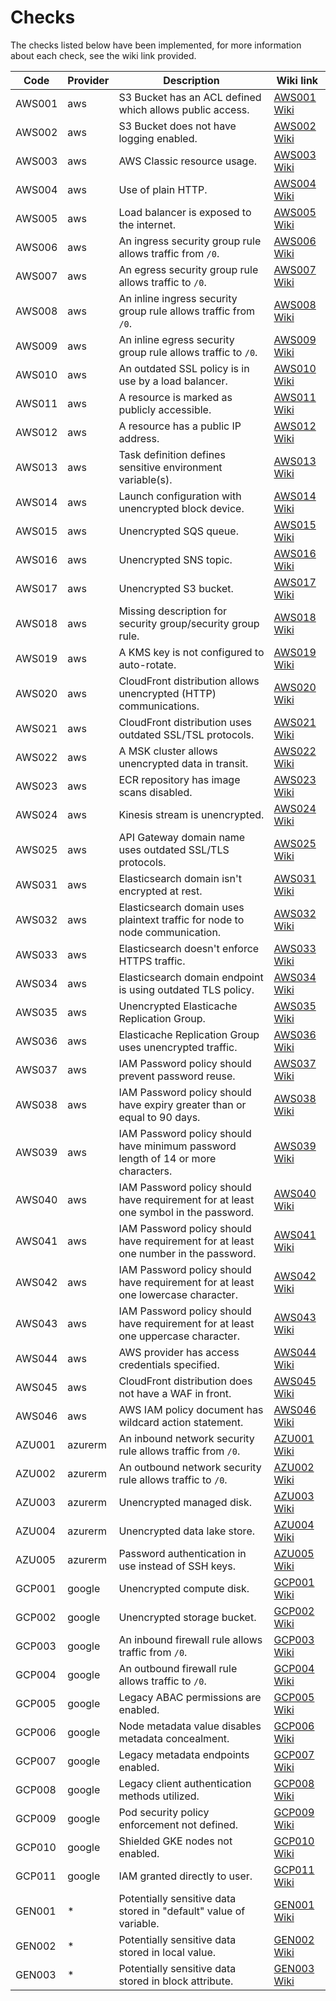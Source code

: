 
# Checks

The checks listed below have been implemented, for more information about each check, see the wiki link provided.

| Code | Provider | Description | Wiki link |
|------|----------|-------------|-----------|
|AWS001|aws|S3 Bucket has an ACL defined which allows public access.|[AWS001 Wiki](https://github.com/tfsec/tfsec/wiki/AWS001)|
|AWS002|aws|S3 Bucket does not have logging enabled.|[AWS002 Wiki](https://github.com/tfsec/tfsec/wiki/AWS002)|
|AWS003|aws|AWS Classic resource usage.|[AWS003 Wiki](https://github.com/tfsec/tfsec/wiki/AWS003)|
|AWS004|aws|Use of plain HTTP.|[AWS004 Wiki](https://github.com/tfsec/tfsec/wiki/AWS004)|
|AWS005|aws|Load balancer is exposed to the internet.|[AWS005 Wiki](https://github.com/tfsec/tfsec/wiki/AWS005)|
|AWS006|aws|An ingress security group rule allows traffic from `/0`.|[AWS006 Wiki](https://github.com/tfsec/tfsec/wiki/AWS006)|
|AWS007|aws|An egress security group rule allows traffic to `/0`.|[AWS007 Wiki](https://github.com/tfsec/tfsec/wiki/AWS007)|
|AWS008|aws|An inline ingress security group rule allows traffic from `/0`.|[AWS008 Wiki](https://github.com/tfsec/tfsec/wiki/AWS008)|
|AWS009|aws|An inline egress security group rule allows traffic to `/0`.|[AWS009 Wiki](https://github.com/tfsec/tfsec/wiki/AWS009)|
|AWS010|aws|An outdated SSL policy is in use by a load balancer.|[AWS010 Wiki](https://github.com/tfsec/tfsec/wiki/AWS010)|
|AWS011|aws|A resource is marked as publicly accessible.|[AWS011 Wiki](https://github.com/tfsec/tfsec/wiki/AWS011)|
|AWS012|aws|A resource has a public IP address.|[AWS012 Wiki](https://github.com/tfsec/tfsec/wiki/AWS012)|
|AWS013|aws|Task definition defines sensitive environment variable(s).|[AWS013 Wiki](https://github.com/tfsec/tfsec/wiki/AWS013)|
|AWS014|aws|Launch configuration with unencrypted block device.|[AWS014 Wiki](https://github.com/tfsec/tfsec/wiki/AWS014)|
|AWS015|aws|Unencrypted SQS queue.|[AWS015 Wiki](https://github.com/tfsec/tfsec/wiki/AWS015)|
|AWS016|aws|Unencrypted SNS topic.|[AWS016 Wiki](https://github.com/tfsec/tfsec/wiki/AWS016)|
|AWS017|aws|Unencrypted S3 bucket.|[AWS017 Wiki](https://github.com/tfsec/tfsec/wiki/AWS017)|
|AWS018|aws|Missing description for security group/security group rule.|[AWS018 Wiki](https://github.com/tfsec/tfsec/wiki/AWS018)|
|AWS019|aws|A KMS key is not configured to auto-rotate.|[AWS019 Wiki](https://github.com/tfsec/tfsec/wiki/AWS019)|
|AWS020|aws|CloudFront distribution allows unencrypted (HTTP) communications.|[AWS020 Wiki](https://github.com/tfsec/tfsec/wiki/AWS020)|
|AWS021|aws|CloudFront distribution uses outdated SSL/TSL protocols.|[AWS021 Wiki](https://github.com/tfsec/tfsec/wiki/AWS021)|
|AWS022|aws|A MSK cluster allows unencrypted data in transit.|[AWS022 Wiki](https://github.com/tfsec/tfsec/wiki/AWS022)|
|AWS023|aws|ECR repository has image scans disabled.|[AWS023 Wiki](https://github.com/tfsec/tfsec/wiki/AWS023)|
|AWS024|aws|Kinesis stream is unencrypted.|[AWS024 Wiki](https://github.com/tfsec/tfsec/wiki/AWS024)|
|AWS025|aws|API Gateway domain name uses outdated SSL/TLS protocols.|[AWS025 Wiki](https://github.com/tfsec/tfsec/wiki/AWS025)|
|AWS031|aws|Elasticsearch domain isn't encrypted at rest.|[AWS031 Wiki](https://github.com/tfsec/tfsec/wiki/AWS031)|
|AWS032|aws|Elasticsearch domain uses plaintext traffic for node to node communication.|[AWS032 Wiki](https://github.com/tfsec/tfsec/wiki/AWS032)|
|AWS033|aws|Elasticsearch doesn't enforce HTTPS traffic.|[AWS033 Wiki](https://github.com/tfsec/tfsec/wiki/AWS033)|
|AWS034|aws|Elasticsearch domain endpoint is using outdated TLS policy.|[AWS034 Wiki](https://github.com/tfsec/tfsec/wiki/AWS034)|
|AWS035|aws|Unencrypted Elasticache Replication Group.|[AWS035 Wiki](https://github.com/tfsec/tfsec/wiki/AWS035)|
|AWS036|aws|Elasticache Replication Group uses unencrypted traffic.|[AWS036 Wiki](https://github.com/tfsec/tfsec/wiki/AWS036)|
|AWS037|aws|IAM Password policy should prevent password reuse.|[AWS037 Wiki](https://github.com/tfsec/tfsec/wiki/AWS037)|
|AWS038|aws|IAM Password policy should have expiry greater than or equal to 90 days.|[AWS038 Wiki](https://github.com/tfsec/tfsec/wiki/AWS038)|
|AWS039|aws|IAM Password policy should have minimum password length of 14 or more characters.|[AWS039 Wiki](https://github.com/tfsec/tfsec/wiki/AWS039)|
|AWS040|aws|IAM Password policy should have requirement for at least one symbol in the password.|[AWS040 Wiki](https://github.com/tfsec/tfsec/wiki/AWS040)|
|AWS041|aws|IAM Password policy should have requirement for at least one number in the password.|[AWS041 Wiki](https://github.com/tfsec/tfsec/wiki/AWS041)|
|AWS042|aws|IAM Password policy should have requirement for at least one lowercase character.|[AWS042 Wiki](https://github.com/tfsec/tfsec/wiki/AWS042)|
|AWS043|aws|IAM Password policy should have requirement for at least one uppercase character.|[AWS043 Wiki](https://github.com/tfsec/tfsec/wiki/AWS043)|
|AWS044|aws|AWS provider has access credentials specified.|[AWS044 Wiki](https://github.com/tfsec/tfsec/wiki/AWS044)|
|AWS045|aws|CloudFront distribution does not have a WAF in front.|[AWS045 Wiki](https://github.com/tfsec/tfsec/wiki/AWS045)|
|AWS046|aws|AWS IAM policy document has wildcard action statement.|[AWS046 Wiki](https://github.com/tfsec/tfsec/wiki/AWS046)|
|AZU001|azurerm|An inbound network security rule allows traffic from `/0`.|[AZU001 Wiki](https://github.com/tfsec/tfsec/wiki/AZU001)|
|AZU002|azurerm|An outbound network security rule allows traffic to `/0`.|[AZU002 Wiki](https://github.com/tfsec/tfsec/wiki/AZU002)|
|AZU003|azurerm|Unencrypted managed disk.|[AZU003 Wiki](https://github.com/tfsec/tfsec/wiki/AZU003)|
|AZU004|azurerm|Unencrypted data lake store.|[AZU004 Wiki](https://github.com/tfsec/tfsec/wiki/AZU004)|
|AZU005|azurerm|Password authentication in use instead of SSH keys.|[AZU005 Wiki](https://github.com/tfsec/tfsec/wiki/AZU005)|
|GCP001|google|Unencrypted compute disk.|[GCP001 Wiki](https://github.com/tfsec/tfsec/wiki/GCP001)|
|GCP002|google|Unencrypted storage bucket.|[GCP002 Wiki](https://github.com/tfsec/tfsec/wiki/GCP002)|
|GCP003|google|An inbound firewall rule allows traffic from `/0`.|[GCP003 Wiki](https://github.com/tfsec/tfsec/wiki/GCP003)|
|GCP004|google|An outbound firewall rule allows traffic to `/0`.|[GCP004 Wiki](https://github.com/tfsec/tfsec/wiki/GCP004)|
|GCP005|google|Legacy ABAC permissions are enabled.|[GCP005 Wiki](https://github.com/tfsec/tfsec/wiki/GCP005)|
|GCP006|google|Node metadata value disables metadata concealment.|[GCP006 Wiki](https://github.com/tfsec/tfsec/wiki/GCP006)|
|GCP007|google|Legacy metadata endpoints enabled.|[GCP007 Wiki](https://github.com/tfsec/tfsec/wiki/GCP007)|
|GCP008|google|Legacy client authentication methods utilized.|[GCP008 Wiki](https://github.com/tfsec/tfsec/wiki/GCP008)|
|GCP009|google|Pod security policy enforcement not defined.|[GCP009 Wiki](https://github.com/tfsec/tfsec/wiki/GCP009)|
|GCP010|google|Shielded GKE nodes not enabled.|[GCP010 Wiki](https://github.com/tfsec/tfsec/wiki/GCP010)|
|GCP011|google|IAM granted directly to user.|[GCP011 Wiki](https://github.com/tfsec/tfsec/wiki/GCP011)|
|GEN001|*|Potentially sensitive data stored in "default" value of variable.|[GEN001 Wiki](https://github.com/tfsec/tfsec/wiki/GEN001)|
|GEN002|*|Potentially sensitive data stored in local value.|[GEN002 Wiki](https://github.com/tfsec/tfsec/wiki/GEN002)|
|GEN003|*|Potentially sensitive data stored in block attribute.|[GEN003 Wiki](https://github.com/tfsec/tfsec/wiki/GEN003)|

